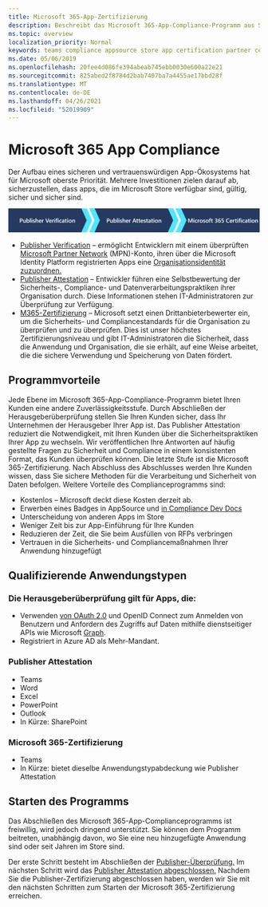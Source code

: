 ```yaml
---
title: Microsoft 365-App-Zertifizierung
description: Beschreibt das Microsoft 365-App-Compliance-Programm aus Store-Apps
ms.topic: overview
localization_priority: Normal
keywords: teams compliance appsource store app certification partner center
ms.date: 05/06/2019
ms.openlocfilehash: 20fee4d086fe394abeab745ebb0030e600a22e21
ms.sourcegitcommit: 825abed2f8784d2bab7407ba7a4455ae17bbd28f
ms.translationtype: MT
ms.contentlocale: de-DE
ms.lasthandoff: 04/26/2021
ms.locfileid: "52019909"
---
```

# <a name="microsoft-365-app-compliance"></a>Microsoft 365 App Compliance 

Der Aufbau eines sicheren und vertrauenswürdigen App-Ökosystems hat für Microsoft oberste Priorität. Mehrere Investitionen zielen darauf ab, sicherzustellen, dass apps, die im Microsoft Store verfügbar sind, gültig, sicher und sicher sind. 

  ![3-Ebenen-Ansatz für die App-Compliance](../../../../assets/images/Three_Tiers.png) 

-   [Publisher Verification](https://docs.microsoft.com/azure/active-directory/develop/publisher-verification-overview) – ermöglicht Entwicklern mit einem überprüften [Microsoft Partner Network](https://partner.microsoft.com/membership) (MPN)-Konto, ihren über die Microsoft Identity Platform registrierten Apps eine [Organisationsidentität zuzuordnen.](https://docs.microsoft.com/azure/active-directory/develop/)
-   [Publisher Attestation](https://docs.microsoft.com/microsoft-365-app-certification/docs/enterprise-app-attestation-guide) – Entwickler führen eine Selbstbewertung der Sicherheits-, Compliance- und Datenverarbeitungspraktiken ihrer Organisation durch. Diese Informationen stehen IT-Administratoren zur Überprüfung zur Verfügung. 
-   [M365-Zertifizierung](https://docs.microsoft.com/microsoft-365-app-certification/docs/enterprise-app-certification-guide) – Microsoft setzt einen Drittanbieterbewerter ein, um die Sicherheits- und Compliancestandards für die Organisation zu überprüfen und zu überprüfen. Dies ist unser höchstes Zertifizierungsniveau und gibt IT-Administratoren die Sicherheit, dass die Anwendung und Organisation, die sie erhält, auf eine Weise arbeitet, die die sichere Verwendung und Speicherung von Daten fördert.


## <a name="program-benefits"></a>Programmvorteile

Jede Ebene im Microsoft 365-App-Compliance-Programm bietet Ihren Kunden eine andere Zuverlässigkeitsstufe. Durch Abschließen der Herausgeberüberprüfung stellen Sie Ihren Kunden sicher, dass Ihr Unternehmen der Herausgeber Ihrer App ist. Das Publisher Attestation reduziert die Notwendigkeit, mit Ihren Kunden über die Sicherheitspraktiken Ihrer App zu wechseln. Wir veröffentlichen Ihre Antworten auf häufig gestellte Fragen zu Sicherheit und Compliance in einem konsistenten Format, das Kunden überprüfen können. Die letzte Stufe ist die Microsoft 365-Zertifizierung. Nach Abschluss des Abschlusses werden Ihre Kunden wissen, dass Sie sichere Methoden für die Verarbeitung und Sicherheit von Daten befolgen. Weitere Vorteile des Complianceprogramms sind:
-   Kostenlos – Microsoft deckt diese Kosten derzeit ab.
-   Erwerben eines Badges in AppSource und [in Compliance Dev Docs](https://docs.microsoft.com/microsoft-365-app-certification/teams/teams-apps)
-   Unterscheidung von anderen Apps im Store
-   Weniger Zeit bis zur App-Einführung für Ihre Kunden
-   Reduzieren der Zeit, die Sie beim Ausfüllen von RFPs verbringen
-   Vertrauen in die Sicherheits- und Compliancemaßnahmen Ihrer Anwendung hinzugefügt

## <a name="qualifying-application-types"></a>Qualifizierende Anwendungstypen 
### <a name="publisher-verification-applies-to-apps-which"></a>Die Herausgeberüberprüfung gilt für Apps, die: 
- Verwenden [von OAuth 2.0](https://docs.microsoft.com/azure/active-directory/develop/active-directory-v2-protocols) und OpenID Connect zum Anmelden von Benutzern und Anfordern des Zugriffs auf Daten mithilfe dienstseitiger APIs wie Microsoft [Graph](https://developer.microsoft.com/graph/). 
- Registriert in Azure AD als Mehr-Mandant. 

### <a name="publisher-attestation"></a>Publisher Attestation
-   Teams
-   Word
-   Excel
-   PowerPoint
-   Outlook
- In Kürze: SharePoint

### <a name="microsoft-365-certification"></a>Microsoft 365-Zertifizierung
-   Teams
-   In Kürze: bietet dieselbe Anwendungstypabdeckung wie Publisher Attestation

## <a name="how-to-start-the-program"></a>Starten des Programms

Das Abschließen des Microsoft 365-App-Complianceprogramms ist freiwillig, wird jedoch dringend unterstützt. Sie können dem Programm beitreten, unabhängig davon, wo Sie eine neu hinzugefügte Anwendung sind oder seit Jahren im Store sind. 

Der erste Schritt besteht im Abschließen der [Publisher-Überprüfung.](https://docs.microsoft.com/azure/active-directory/develop/publisher-verification-overview) Im nächsten Schritt wird das [Publisher Attestation abgeschlossen.](https://docs.microsoft.com/microsoft-365-app-certification/docs/attestation) Nachdem Sie die Publisher-Zertifizierung abgeschlossen haben, werden wir Sie mit den nächsten Schritten zum Starten der Microsoft 365-Zertifizierung erreichen.
